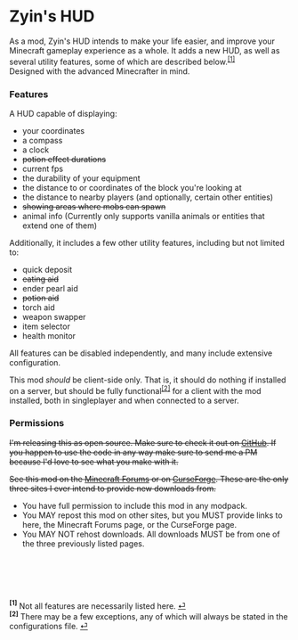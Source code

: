 Zyin's HUD
==============
As a mod, Zyin's HUD intends to make your life easier, and improve your Minecraft gameplay experience as a whole. It adds a new HUD, as well as several utility features, some of which are described below.<sup name="marker1">[[1]](#footer1)</sup><br>
Designed with the advanced Minecrafter in mind. 

### Features

A HUD capable of displaying:
- your coordinates
- a compass
- a clock
- ~~potion effect durations~~
- current fps
- the durability of your equipment
- the distance to or coordinates of the block you're looking at
- the distance to nearby players (and optionally, certain other entities)
- ~~showing areas where mobs can spawn~~
- animal info (Currently only supports vanilla animals or entities that extend one of them)

Additionally, it includes a few other utility features, including but not limited to:
- quick deposit
- ~~eating aid~~
- ender pearl aid
- ~~potion aid~~
- torch aid
- weapon swapper
- item selector
- health monitor

All features can be disabled independently, and many include extensive configuration.

This mod _should_ be client-side only. That is, it should do nothing if installed on a server, but should be fully functional<sup name="marker2">[[2]](#footer2)</sup> for a client with the mod installed, both in singleplayer and when connected to a server.

### Permissions

~~I'm releasing this as open source. Make sure to check it out on [GitHub][github]. If you happen to use the code in any way make sure to send me a PM because I'd love to see what you make with it.~~

~~See this mod on the [Minecraft Forums][mcforum] or on [CurseForge][curseforge]. These are the only three sites I ever intend to provide new downloads from.~~

- You have full permission to include this mod in any modpack.
- You MAY repost this mod on other sites, but you MUST provide links to here, the Minecraft Forums page, or the CurseForge page.
- You MAY NOT rehost downloads. All downloads MUST be from one of the three previously listed pages.

[//]: # (Cheaty comments using YAML metadata are cool)
[//]: # ('&#8203;' represents a zero width space.)
&#8203; 
==============

<b name="footer1"><sup>[1]</sup></b> Not all features are necessarily listed here. [⏎](#marker1)<br>
<b name="footer2"><sup>[2]</sup></b> There may be a few exceptions, any of which will always be stated in the configurations file. [⏎](#marker2)

[//]: # ([github]: https://github.com/Zyin055/zyinhud)
[github]: https://github.com/StaticPH/zyinhud
[mcforum]: http://www.minecraftforum.net/topic/1986419-164forgesspsmp-zyins-hud/
[curseforge]: http://minecraft.curseforge.com/mc-mods/zyins-hud/
